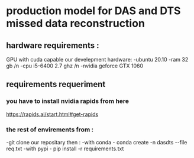  # production model for DAS and DTS missed data reconstruction 
 ## hardware requirements : 
 GPU with cuda capable 
 our develepment hardware:
 -ubuntu 20.10
 -ram 32 gb /n
 -cpu i5-6400 2.7 ghz /n
 -nvidia geforce GTX 1060 
 ##  requirements requeriment  
 ### you have to install nvidia rapids from here 
 https://rapids.ai/start.html#get-rapids
 ### the rest of envirements from :
 -git clone our repositary then : 
 -with conda - conda create -n dasdts --file req.txt 
 -with pypi -  pip install -r requirements.txt 

 
